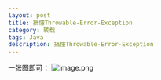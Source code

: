 ```yaml
---
layout: post
title: 搞懂Throwable-Error-Exception
category: 转载
tags: Java
description: 搞懂Throwable-Error-Exception
---
```


一张图即可：
![image.png](http://upload-images.jianshu.io/upload_images/10649427-f4281209edea9f80.png?imageMogr2/auto-orient/strip%7CimageView2/2/w/1240)
